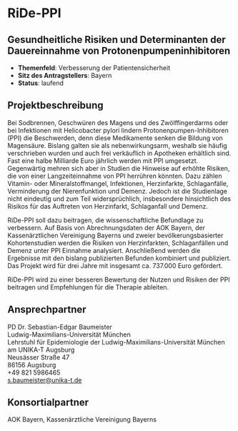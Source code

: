 # RiDe-PPI
## Gesundheitliche Risiken und Determinanten der Dauereinnahme von Protonenpumpeninhibitoren

* **Themenfeld**: Verbesserung der Patientensicherheit
* **Sitz des Antragstellers**: Bayern
* **Status**: laufend

## Projektbeschreibung

Bei Sodbrennen, Geschwüren des Magens und des Zwölffingerdarms oder bei Infektionen mit Helicobacter pylori lindern Protonenpumpen-Inhibitoren (PPI) die Beschwerden, denn diese Medikamente senken die Bildung von Magensäure. Bislang galten sie als nebenwirkungsarm, weshalb sie häufig verschrieben wurden und auch frei verkäuflich in Apotheken erhältlich sind. Fast eine halbe Milliarde Euro jährlich werden mit PPI umgesetzt. Gegenwärtig mehren sich aber in Studien die Hinweise auf erhöhte Risiken, die von einer Langzeiteinnahme von PPI herrühren könnten. Dazu zählen Vitamin- oder Mineralstoffmangel, Infektionen, Herzinfarkte, Schlaganfälle, Verminderung der Nierenfunktion und Demenz. Jedoch ist die Studienlage nicht eindeutig und zum Teil widersprüchlich, insbesondere hinsichtlich des Risikos für das Auftreten von Herzinfarkt, Schlaganfall und Demenz.

RiDe-PPI soll dazu beitragen, die wissenschaftliche Befundlage zu verbessern. Auf Basis von Abrechnungsdaten der AOK Bayern, der Kassenärztlichen Vereinigung Bayerns und zweier bevölkerungsbasierter Kohortenstudien werden die Risiken von Herzinfarkten, Schlaganfällen und Demenz unter PPI Einnahme analysiert. Anschließend werden die Ergebnisse mit den bislang publizierten Befunden kombiniert und publiziert. Das Projekt wird für drei Jahre mit insgesamt ca. 737.000 Euro gefördert.

RiDe-PPI wird zu einer besseren Bewertung der Nutzen und Risiken der PPI beitragen und Empfehlungen für die Therapie ableiten.

## Ansprechpartner

PD Dr. Sebastian-Edgar Baumeister  
Ludwig-Maximilians-Universität München  
Lehrstuhl für Epidemiologie der Ludwig-Maximilians-Universität München am UNIKA-T Augsburg  
Neusässer Straße 47  
86156 Augsburg  
+49 821 5986465  
s.baumeister@unika-t.de  

## Konsortialpartner

AOK Bayern, Kassenärztliche Vereinigung Bayerns

